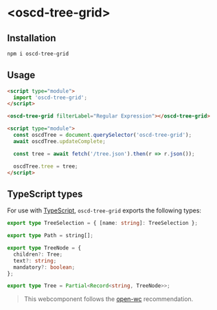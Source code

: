# \<oscd-tree-grid>

## Installation

```bash
npm i oscd-tree-grid
```

## Usage

```html
<script type="module">
  import 'oscd-tree-grid';
</script>

<oscd-tree-grid filterLabel="Regular Expression"></oscd-tree-grid>

<script type="module">
  const oscdTree = document.querySelector('oscd-tree-grid');
  await oscdTree.updateComplete;

  const tree = await fetch('/tree.json').then(r => r.json());

  oscdTree.tree = tree;
</script>
```

## TypeScript types

For use with [TypeScript](https://www.typescriptlang.org/), `oscd-tree-grid`
exports the following types:

```ts
export type TreeSelection = { [name: string]: TreeSelection };

export type Path = string[];

export type TreeNode = {
  children?: Tree;
  text?: string;
  mandatory?: boolean;
};

export type Tree = Partial<Record<string, TreeNode>>;
```

> This webcomponent follows the [open-wc](https://github.com/open-wc/open-wc)
> recommendation.

